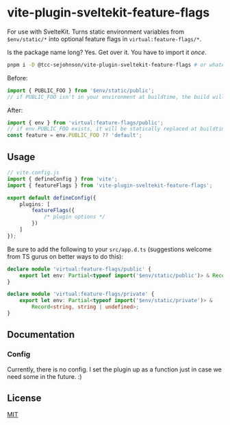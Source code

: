 # vite-plugin-sveltekit-feature-flags

For use with SvelteKit. Turns static environment variables from `$env/static/*` into optional feature flags in `virtual:feature-flags/*`.

Is the package name long? Yes. Get over it. You have to import it _once_.

```bash
pnpm i -D @tcc-sejohnson/vite-plugin-sveltekit-feature-flags # or whatever your favorite package manager wants
```

Before:

```ts
import { PUBLIC_FOO } from '$env/static/public';
// if PUBLIC_FOO isn't in your environment at buildtime, the build will crash
```

After:

```ts
import { env } from 'virtual:feature-flags/public';
// if env.PUBLIC_FOO exists, it will be statically replaced at buildtime. If not, you get your default!
const feature = env.PUBLIC_FOO ?? 'default';
```

## Usage

```ts
// vite.config.js
import { defineConfig } from 'vite';
import { featureFlags } from 'vite-plugin-sveltekit-feature-flags';

export default defineConfig({
	plugins: [
		featureFlags({
			/* plugin options */
		})
	]
});
```

Be sure to add the following to your `src/app.d.ts` (suggestions welcome from TS gurus on better ways to do this):

```ts
declare module 'virtual:feature-flags/public' {
	export let env: Partial<typeof import('$env/static/public')> & Record<string, string | undefined>;
}

declare module 'virtual:feature-flags/private' {
	export let env: Partial<typeof import('$env/static/private')> &
		Record<string, string | undefined>;
}
```

## Documentation

### Config

Currently, there is no config. I set the plugin up as a function just in case we need some in the future. :)

## License

[MIT](./LICENSE)
